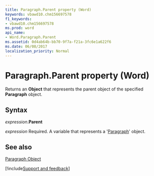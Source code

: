 ```yaml
---
title: Paragraph.Parent property (Word)
keywords: vbawd10.chm156697578
f1_keywords:
- vbawd10.chm156697578
ms.prod: word
api_name:
- Word.Paragraph.Parent
ms.assetid: 0d4ab64b-bb70-9f7a-f21a-3fc6e1a622f6
ms.date: 06/08/2017
localization_priority: Normal
---
```



# Paragraph.Parent property (Word)

Returns an  **Object** that represents the parent object of the specified **Paragraph** object.


## Syntax

_expression_.**Parent**

_expression_ Required. A variable that represents a '[Paragraph](Word.Paragraph.md)' object.


## See also


[Paragraph Object](Word.Paragraph.md)

[!include[Support and feedback](~/includes/feedback-boilerplate.md)]